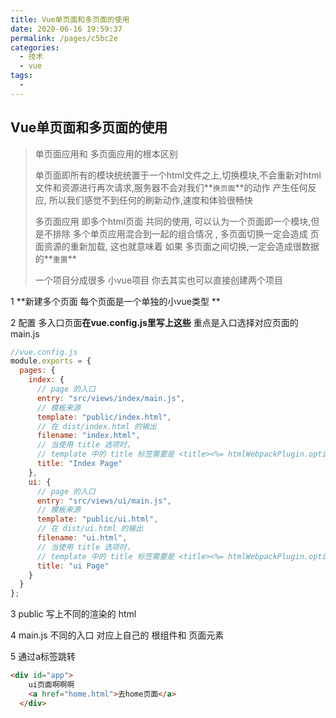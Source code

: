 ```yaml
---
title: Vue单页面和多页面的使用
date: 2020-06-16 19:59:37
permalink: /pages/c5bc2e
categories: 
  - 技术
  - vue
tags: 
  - 
---
```

## Vue单页面和多页面的使用

> 单页面应用和 多页面应用的根本区别 
>
> 单页面即所有的模块统统置于一个html文件之上,切换模块,不会重新对html文件和资源进行再次请求,服务器不会对我们**`换页面`**的动作 产生任何反应, 所以我们感觉不到任何的刷新动作,速度和体验很畅快
>
> 多页面应用 即多个html页面 共同的使用, 可以认为一个页面即一个模块,但是不排除 多个单页应用混合到一起的组合情况 ,  多页面切换一定会造成 页面资源的重新加载, 这也就意味着 如果 多页面之间切换,一定会造成很数据的**`重置`**
>
> 一个项目分成很多 小vue项目 你去其实也可以直接创建两个项目	

1 **新建多个页面  每个页面是一个单独的小vue类型 **

2  配置 多入口页面**在vue.config.js里写上这些** 重点是入口选择对应页面的main.js

```js
//vue.config.js
module.exports = {
  pages: {
    index: {
      // page 的入口
      entry: "src/views/index/main.js",
      // 模板来源
      template: "public/index.html",
      // 在 dist/index.html 的输出
      filename: "index.html",
      // 当使用 title 选项时，
      // template 中的 title 标签需要是 <title><%= htmlWebpackPlugin.options.title %></title>
      title: "Index Page"
    },
    ui: {
      // page 的入口
      entry: "src/views/ui/main.js",
      // 模板来源
      template: "public/ui.html",
      // 在 dist/ui.html 的输出
      filename: "ui.html",
      // 当使用 title 选项时，
      // template 中的 title 标签需要是 <title><%= htmlWebpackPlugin.options.title %></title>
      title: "ui Page"
    }
  }
};
```

3 public  写上不同的渲染的  html

4  main.js 不同的入口 对应上自己的 根组件和 页面元素

5  通过a标签跳转

```html
<div id="app">
    ui页面啊啊啊
    <a href="home.html">去home页面</a>
  </div>
```

